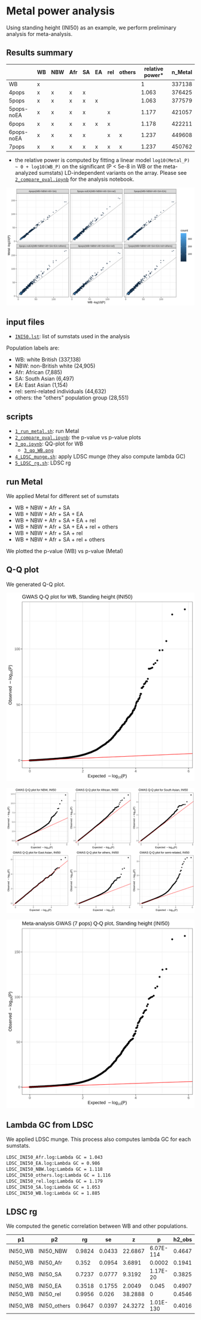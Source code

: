 # Metal power analysis

Using standing height (INI50) as an example, we perform preliminary analysis for meta-analysis.

## Results summary

|            | WB | NBW | Afr | SA | EA | rel | others | relative power* | n_Metal |
|------------|----|-----|-----|----|----|-----|--------|-----------------|---------|
| WB         | x  |     |     |    |    |     |        | 1               | 337138  |
| 4pops      | x  | x   | x   | x  |    |     |        | 1.063           | 376425  |
| 5pops      | x  | x   | x   | x  | x  |     |        | 1.063           | 377579  |
| 5pops-noEA | x  | x   | x   | x  |    | x   |        | 1.177           | 421057  |
| 6pops      | x  | x   | x   | x  | x  | x   |        | 1.178           | 422211  |
| 6pops-noEA | x  | x   | x   | x  |    | x   | x      | 1.237           | 449608  |
| 7pops      | x  | x   | x   | x  | x  | x   | x      | 1.237           | 450762  |

- the relative power is computed by fitting a linear model `log10(Metal_P) ~ 0 + log10(WB_P)` on the significant (P < 5e-8 in WB or the meta-analyzed sumstats) LD-independent variants on the array. Please see [`2_compare_pval.ipynb`](2_compare_pval.ipynb) for the analysis notebook.

![p-value comparison](2_compare_pval.png)

## input files

- [`INI50.lst`](INI50.lst): list of sumstats used in the analysis

Population labels are:

- WB: white British (337,138)
- NBW: non-British white (24,905)
- Afr: African (7,885)
- SA: South Asian (6,497)
- EA: East Asian (1,154)
- rel: semi-related individuals (44,632)
- others: the "others" population group (28,551)

## scripts

- [`1_run_metal.sh`](1_run_metal.sh): run Metal
- [`2_compare_pval.ipynb`](2_compare_pval.ipynb): the p-value vs p-value plots
- [`3_qq.ipynb`](3_qq.ipynb): QQ-plot for WB
  - [`3_qq_WB.png`](3_qq_WB.png)
- [`4_LDSC_munge.sh`](4_LDSC_munge.sh): apply LDSC munge (they also compute lambda GC)
- [`5_LDSC_rg.sh`](5_LDSC_rg.sh): LDSC rg

## run Metal

We applied Metal for different set of sumstats

- WB + NBW + Afr + SA
- WB + NBW + Afr + SA + EA
- WB + NBW + Afr + SA + EA + rel
- WB + NBW + Afr + SA + EA + rel + others
- WB + NBW + Afr + SA + rel
- WB + NBW + Afr + SA + rel + others

We plotted the p-value (WB) vs p-value (Metal)

## Q-Q plot

We generated Q-Q plot.

![Q-Q plot for WB](3_qq_WB.png)

![Q-Q plot for non-WB pops](3_qq.png)

![Q-Q plot for the meta-analyzed summary statistics from 7 pops](3_qq_Metal_7pops.png)

## Lambda GC from LDSC

We applied LDSC munge. This process also computes lambda GC for each sumstats.

```{bash}
LDSC_INI50_Afr.log:Lambda GC = 1.043
LDSC_INI50_EA.log:Lambda GC = 0.986
LDSC_INI50_NBW.log:Lambda GC = 1.118
LDSC_INI50_others.log:Lambda GC = 1.116
LDSC_INI50_rel.log:Lambda GC = 1.179
LDSC_INI50_SA.log:Lambda GC = 1.053
LDSC_INI50_WB.log:Lambda GC = 1.885
```

## LDSC rg

We computed the genetic correlation between WB and other populations.

| p1       | p2           | rg     | se     | z       | p         | h2_obs | h2_obs_se | h2_int | h2_int_se | gcov_int | gcov_int_se |
|----------|--------------|--------|--------|---------|-----------|--------|-----------|--------|-----------|----------|-------------|
| INI50_WB | INI50_NBW    | 0.9824 | 0.0433 | 22.6867 | 6.07E-114 | 0.4647 | 0.0453    | 1.0154 | 0.0076    | 0.039    | 0.0086      |
| INI50_WB | INI50_Afr    | 0.352  | 0.0954 | 3.6891  | 0.0002    | 0.1941 | 0.0861    | 1.0284 | 0.0066    | 0.0102   | 0.0071      |
| INI50_WB | INI50_SA     | 0.7237 | 0.0777 | 9.3192  | 1.17E-20  | 0.3825 | 0.0768    | 1.0164 | 0.0053    | -0.01    | 0.0064      |
| INI50_WB | INI50_EA     | 0.3518 | 0.1755 | 2.0049  | 0.045     | 0.4907 | 0.4564    | 0.9891 | 0.0065    | 0.0077   | 0.007       |
| INI50_WB | INI50_rel    | 0.9956 | 0.026  | 38.2888 | 0         | 0.4546 | 0.0333    | 1.0252 | 0.0082    | 0.0722   | 0.0096      |
| INI50_WB | INI50_others | 0.9647 | 0.0397 | 24.3272 | 1.01E-130 | 0.4016 | 0.0339    | 1.0152 | 0.0068    | 0.0255   | 0.0084      |
